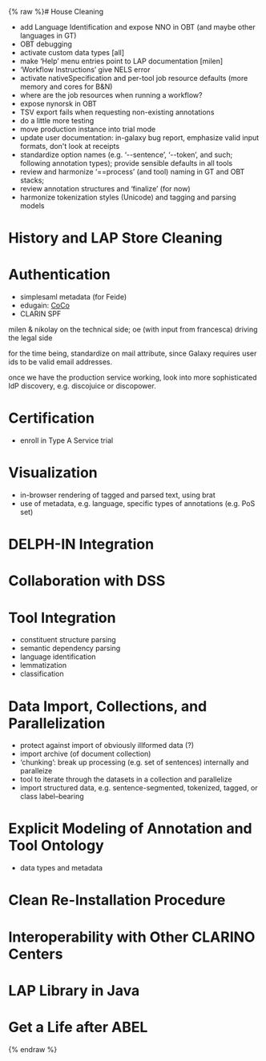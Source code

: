 {% raw %}# House Cleaning

- add Language Identification and expose NNO in OBT (and maybe other
languages in GT)
- OBT debugging
- activate custom data types \[all\]
- make ‘Help’ menu entries point to LAP documentation \[milen\]
- ‘Workflow Instructions’ give NELS error
- activate nativeSpecification and per-tool job resource defaults
(more memory and cores for B&N)
- where are the job resources when running a workflow?
- expose nynorsk in OBT
- TSV export fails when requesting non-existing annotations
- do a little more testing
- move production instance into trial mode
- update user documentation: in-galaxy bug report, emphasize valid
input formats, don't look at receipts
- standardize option names (e.g. ‘--sentence’, ‘--token’, and such;
following annotation types); provide sensible defaults in all tools
- review and harmonize ‘==process’ (and tool) naming in GT and OBT
stacks;
- review annotation structures and ‘finalize’ (for now)
- harmonize tokenization styles (Unicode) and tagging and parsing
models

# History and LAP Store Cleaning

# Authentication

- simplesaml metadata (for Feide)
- edugain: [CoCo](/CoCo)
- CLARIN SPF

milen & nikolay on the technical side; oe (with input from francesca)
driving the legal side

for the time being, standardize on mail attribute, since Galaxy requires
user ids to be valid email addresses.

once we have the production service working, look into more
sophisticated IdP discovery, e.g. discojuice or discopower.

# Certification

- enroll in Type A Service trial

# Visualization

- in-browser rendering of tagged and parsed text, using brat
- use of metadata, e.g. language, specific types of annotations (e.g.
PoS set)

# DELPH-IN Integration

# Collaboration with DSS

# Tool Integration

- constituent structure parsing
- semantic dependency parsing
- language identification
- lemmatization
- classification

# Data Import, Collections, and Parallelization

- protect against import of obviously illformed data (?)
- import archive (of document collection)
- ‘chunking’: break up processing (e.g. set of sentences) internally
and paralleize
- tool to iterate through the datasets in a collection and parallelize
- import structured data, e.g. sentence-segmented, tokenized, tagged,
or class label–bearing

# Explicit Modeling of Annotation and Tool Ontology

- data types and metadata

# Clean Re-Installation Procedure

# Interoperability with Other CLARINO Centers

# LAP Library in Java

# Get a Life after ABEL
<update date omitted for speed>{% endraw %}